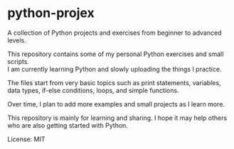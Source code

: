 # python-projex
A collection of Python projects and exercises from beginner to advanced levels.

This repository contains some of my personal Python exercises and small scripts.  
I am currently learning Python and slowly uploading the things I practice.

The files start from very basic topics such as print statements, variables, data types, if-else conditions, loops, and simple functions.

Over time, I plan to add more examples and small projects as I learn more.

This repository is mainly for learning and sharing. I hope it may help others who are also getting started with Python.

License: MIT
